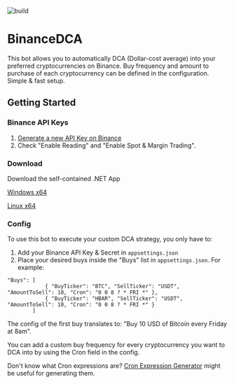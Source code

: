 ![build](https://github.com/JlKmn/BinanceDCA/actions/workflows/dotnet.yml/badge.svg)
# BinanceDCA
This bot allows you to automatically DCA (Dollar-cost average) into your preferred cryptocurrencies on Binance. Buy frequency and amount to purchase of each cryptocurrency can be defined in the configuration. Simple & fast setup.

## Getting Started
### Binance API Keys
1. [Generate a new API Key on Binance](https://www.binance.com/en/my/settings/api-management)
2. Check "Enable Reading" and "Enable Spot & Margin Trading".

### Download
Download the self-contained .NET App

[Windows x64](https://github.com/JlKmn/BinanceDCA/releases/download/v1.0/winx64.zip)

[Linux x64](https://github.com/JlKmn/BinanceDCA/releases/download/v1.0/linx64.zip)

### Config
To use this bot to execute your custom DCA strategy, you only have to:
1. Add your Binance API Key & Secret in `appsettings.json`
2. Place your desired buys inside the "Buys" list in `appsettings.json`. For example:
```
"Buys": [
            { "BuyTicker": "BTC", "SellTicker": "USDT", "AmountToSell": 10, "Cron": "0 0 8 ? * FRI *" },
            { "BuyTicker": "HBAR", "SellTicker": "USDT", "AmountToSell": 10, "Cron": "0 0 8 ? * FRI *" }
        ]
```
The config of the first buy translates to: "Buy 10 USD of Bitcoin every Friday at 8am".

You can add a custom buy frequency for every cryptocurrency you want to DCA into by using the Cron field in the config.

Don't know what Cron expressions are? [Cron Expression Generator](https://www.freeformatter.com/cron-expression-generator-quartz.html) might be useful for generating them.
